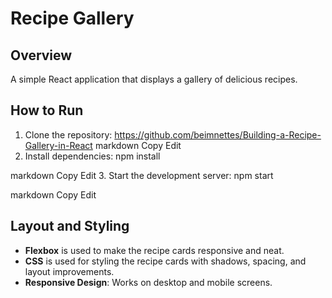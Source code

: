 # Recipe Gallery

## Overview
A simple React application that displays a gallery of delicious recipes.

## How to Run
1. Clone the repository:
https://github.com/beimnettes/Building-a-Recipe-Gallery-in-React
markdown
Copy
Edit
2. Install dependencies:
npm install

markdown
Copy
Edit
3. Start the development server:
npm start

markdown
Copy
Edit

## Layout and Styling
- **Flexbox** is used to make the recipe cards responsive and neat.
- **CSS** is used for styling the recipe cards with shadows, spacing, and layout improvements.
- **Responsive Design**: Works on desktop and mobile screens.
